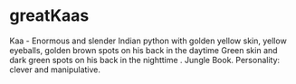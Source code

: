 # greatKaas
Kaa - Enormous and slender Indian python with golden yellow skin, yellow eyeballs, golden brown spots on his back in the daytime Green skin and dark green spots on his back in the nighttime . Jungle Book. Personality: clever and manipulative.

